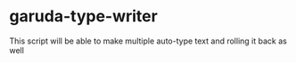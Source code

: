 # garuda-type-writer
This script will be able to make multiple auto-type text and rolling it back as well
